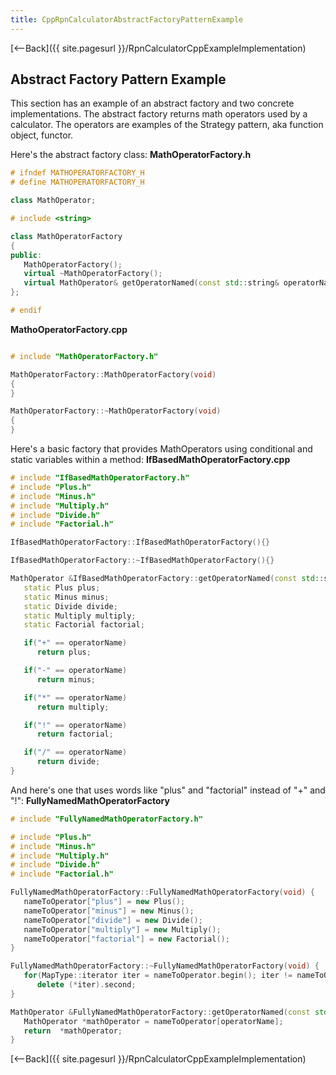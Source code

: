 ```yaml
---
title: CppRpnCalculatorAbstractFactoryPatternExample
---
```

[<--Back]({{ site.pagesurl }}/RpnCalculatorCppExampleImplementation)

## Abstract Factory Pattern Example
This section has an example of an abstract factory and two concrete implementations. The abstract factory returns math operators used by a calculator. The operators are examples of the Strategy pattern, aka function object, functor. 

Here's the abstract factory class:
**MathOperatorFactory.h**
```cpp
# ifndef MATHOPERATORFACTORY_H
# define MATHOPERATORFACTORY_H

class MathOperator;

# include <string>

class MathOperatorFactory
{
public:
   MathOperatorFactory();
   virtual ~MathOperatorFactory();
   virtual MathOperator& getOperatorNamed(const std::string& operatorName) = 0;
};

# endif
```

**MathoOperatorFactory.cpp**
```cpp

# include "MathOperatorFactory.h"

MathOperatorFactory::MathOperatorFactory(void)
{
}

MathOperatorFactory::~MathOperatorFactory(void)
{
}
```

Here's a basic factory that provides MathOperators using conditional and static variables within a method:
**IfBasedMathOperatorFactory.cpp**
```cpp
# include "IfBasedMathOperatorFactory.h"
# include "Plus.h"
# include "Minus.h"
# include "Multiply.h"
# include "Divide.h"
# include "Factorial.h"

IfBasedMathOperatorFactory::IfBasedMathOperatorFactory(){}

IfBasedMathOperatorFactory::~IfBasedMathOperatorFactory(){}

MathOperator &IfBasedMathOperatorFactory::getOperatorNamed(const std::string &operatorName) {
   static Plus plus;
   static Minus minus;
   static Divide divide;
   static Multiply multiply;
   static Factorial factorial;

   if("+" == operatorName)
      return plus;

   if("-" == operatorName)
      return minus;

   if("*" == operatorName)
      return multiply;

   if("!" == operatorName)
      return factorial;

   if("/" == operatorName)
      return divide;
}
```

And here's one that uses words like "plus" and "factorial" instead of "+" and "!":
**FullyNamedMathOperatorFactory**
```cpp
# include "FullyNamedMathOperatorFactory.h"

# include "Plus.h"
# include "Minus.h"
# include "Multiply.h"
# include "Divide.h"
# include "Factorial.h"

FullyNamedMathOperatorFactory::FullyNamedMathOperatorFactory(void) {
   nameToOperator["plus"] = new Plus();
   nameToOperator["minus"] = new Minus();
   nameToOperator["divide"] = new Divide();
   nameToOperator["multiply"] = new Multiply();
   nameToOperator["factorial"] = new Factorial();
}

FullyNamedMathOperatorFactory::~FullyNamedMathOperatorFactory(void) {
   for(MapType::iterator iter = nameToOperator.begin(); iter != nameToOperator.end(); ++iter)
      delete (*iter).second;
}

MathOperator &FullyNamedMathOperatorFactory::getOperatorNamed(const std::string &operatorName) {
   MathOperator *mathOperator = nameToOperator[operatorName];
   return  *mathOperator;
}

```
[<--Back]({{ site.pagesurl }}/RpnCalculatorCppExampleImplementation)